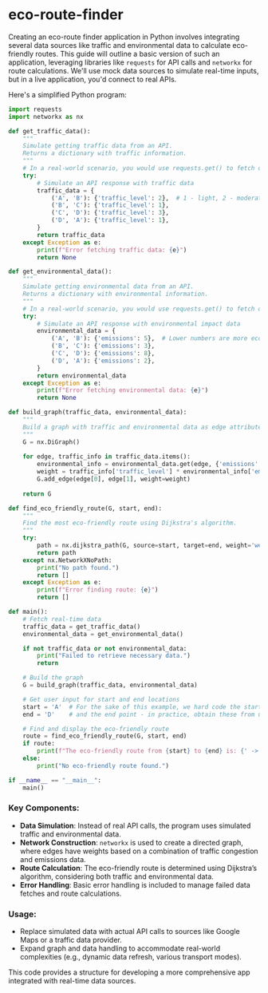 # eco-route-finder

Creating an eco-route finder application in Python involves integrating several data sources like traffic and environmental data to calculate eco-friendly routes. This guide will outline a basic version of such an application, leveraging libraries like `requests` for API calls and `networkx` for route calculations. We'll use mock data sources to simulate real-time inputs, but in a live application, you'd connect to real APIs. 

Here's a simplified Python program:

```python
import requests
import networkx as nx

def get_traffic_data():
    """
    Simulate getting traffic data from an API.
    Returns a dictionary with traffic information.
    """
    # In a real-world scenario, you would use requests.get() to fetch data.
    try:
        # Simulate an API response with traffic data
        traffic_data = {
            ('A', 'B'): {'traffic_level': 2},  # 1 - light, 2 - moderate, 3 - heavy
            ('B', 'C'): {'traffic_level': 1},
            ('C', 'D'): {'traffic_level': 3},
            ('D', 'A'): {'traffic_level': 1},
        }
        return traffic_data
    except Exception as e:
        print(f"Error fetching traffic data: {e}")
        return None

def get_environmental_data():
    """
    Simulate getting environmental data from an API.
    Returns a dictionary with environmental information.
    """
    # In a real-world scenario, you would use requests.get() to fetch data.
    try:
        # Simulate an API response with environmental impact data
        environmental_data = {
            ('A', 'B'): {'emissions': 5},  # Lower numbers are more eco-friendly
            ('B', 'C'): {'emissions': 3},
            ('C', 'D'): {'emissions': 8},
            ('D', 'A'): {'emissions': 2},
        }
        return environmental_data
    except Exception as e:
        print(f"Error fetching environmental data: {e}")
        return None

def build_graph(traffic_data, environmental_data):
    """
    Build a graph with traffic and environmental data as edge attributes.
    """
    G = nx.DiGraph()
    
    for edge, traffic_info in traffic_data.items():
        environmental_info = environmental_data.get(edge, {'emissions': 0})
        weight = traffic_info['traffic_level'] * environmental_info['emissions']
        G.add_edge(edge[0], edge[1], weight=weight)
    
    return G

def find_eco_friendly_route(G, start, end):
    """
    Find the most eco-friendly route using Dijkstra's algorithm.
    """
    try:
        path = nx.dijkstra_path(G, source=start, target=end, weight='weight')
        return path
    except nx.NetworkXNoPath:
        print("No path found.")
        return []
    except Exception as e:
        print(f"Error finding route: {e}")
        return []

def main():
    # Fetch real-time data
    traffic_data = get_traffic_data()
    environmental_data = get_environmental_data()

    if not traffic_data or not environmental_data:
        print("Failed to retrieve necessary data.")
        return

    # Build the graph
    G = build_graph(traffic_data, environmental_data)

    # Get user input for start and end locations
    start = 'A'  # For the sake of this example, we hard code the start point
    end = 'D'    # and the end point - in practice, obtain these from user input.

    # Find and display the eco-friendly route
    route = find_eco_friendly_route(G, start, end)
    if route:
        print(f"The eco-friendly route from {start} to {end} is: {' -> '.join(route)}")
    else:
        print("No eco-friendly route found.")

if __name__ == "__main__":
    main()
```

### Key Components:
- **Data Simulation**: Instead of real API calls, the program uses simulated traffic and environmental data.
- **Network Construction**: `networkx` is used to create a directed graph, where edges have weights based on a combination of traffic congestion and emissions data.
- **Route Calculation**: The eco-friendly route is determined using Dijkstra’s algorithm, considering both traffic and environmental data.
- **Error Handling**: Basic error handling is included to manage failed data fetches and route calculations.

### Usage:
- Replace simulated data with actual API calls to sources like Google Maps or a traffic data provider.
- Expand graph and data handling to accommodate real-world complexities (e.g., dynamic data refresh, various transport modes).

This code provides a structure for developing a more comprehensive app integrated with real-time data sources.
